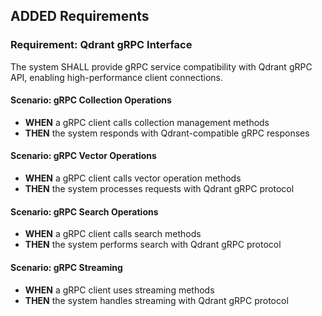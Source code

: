 ## ADDED Requirements

### Requirement: Qdrant gRPC Interface
The system SHALL provide gRPC service compatibility with Qdrant gRPC API, enabling high-performance client connections.

#### Scenario: gRPC Collection Operations
- **WHEN** a gRPC client calls collection management methods
- **THEN** the system responds with Qdrant-compatible gRPC responses

#### Scenario: gRPC Vector Operations
- **WHEN** a gRPC client calls vector operation methods
- **THEN** the system processes requests with Qdrant gRPC protocol

#### Scenario: gRPC Search Operations
- **WHEN** a gRPC client calls search methods
- **THEN** the system performs search with Qdrant gRPC protocol

#### Scenario: gRPC Streaming
- **WHEN** a gRPC client uses streaming methods
- **THEN** the system handles streaming with Qdrant gRPC protocol

